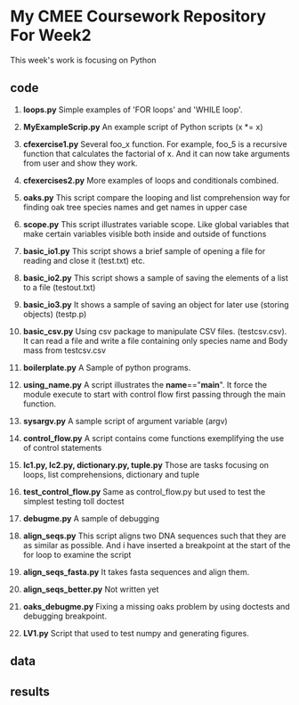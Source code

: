 # My CMEE Coursework Repository For Week2
This week's work is focusing on Python

## code 
1. **loops.py**
Simple examples of 'FOR loops' and 'WHILE loop'.

2. **MyExampleScrip.py**
An example script of Python scripts (x *= x)

3. **cfexercise1.py**
Several foo_x function. For example, foo_5 is a recursive function that calculates the factorial of x. And it can now take arguments from user and show they work.

4. **cfexercises2.py**
More examples of loops and conditionals combined.

5. **oaks.py**
This script compare the looping and list comprehension way for finding oak tree species names and get names in upper case

6. **scope.py**
This script illustrates variable scope. Like global variables that make certain variables visible both inside and outside of functions

7. **basic_io1.py**
This script shows a brief sample of opening a file for reading and close it (test.txt) etc.

8. **basic_io2.py**
This script shows a sample of saving the elements of a list to a file (testout.txt)

9. **basic_io3.py**
It shows a sample of saving an object for later use (storing objects) (testp.p)

10. **basic_csv.py**
Using csv package to manipulate CSV files. (testcsv.csv). It can read a file and write a file containing only species name and Body mass from testcsv.csv

11. **boilerplate.py**
A Sample of python programs.

12. **using_name.py**
A script illustrates the __name__=="__main__". It force the module execute to start with control flow first passing through the main function.

13. **sysargv.py** 
A sample script of argument variable (argv) 

14. **control_flow.py**
A script contains come functions exemplifying the use of control statements

15. **lc1.py, lc2.py, dictionary.py, tuple.py** 
Those are tasks focusing on loops, list comprehensions, dictionary and tuple

16. **test_control_flow.py**
Same as control_flow.py but used to test the simplest testing toll doctest

17. **debugme.py**
A sample of debugging

18. **align_seqs.py**
This script aligns two DNA sequences such that they are as similar as possible. And i have inserted a breakpoint at the start of the for loop to examine the script

19. **align_seqs_fasta.py**
It takes fasta sequences and align them.

20. **align_seqs_better.py**
Not written yet

21. **oaks_debugme.py**
Fixing a missing oaks problem by using doctests and debugging breakpoint.

22. **LV1.py**
Script that used to test numpy and generating figures.




## data

## results 



